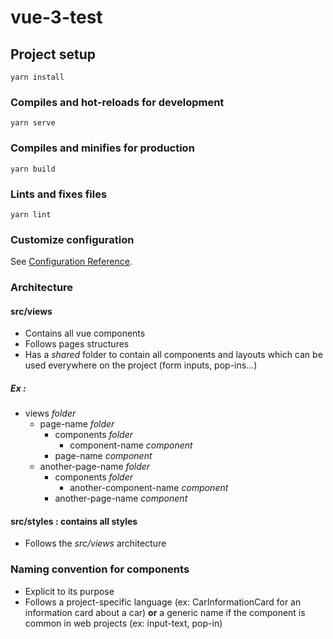# vue-3-test

## Project setup
```
yarn install
```

### Compiles and hot-reloads for development
```
yarn serve
```

### Compiles and minifies for production
```
yarn build
```

### Lints and fixes files
```
yarn lint
```

### Customize configuration
See [Configuration Reference](https://cli.vuejs.org/config/).

### Architecture

#### src/views 
- Contains all vue components
- Follows pages structures
- Has a *shared* folder to contain all components and layouts which can be used everywhere on the project (form inputs, pop-ins...)

##### Ex :
- views *folder*
    - page-name *folder*
        - components *folder*
            - component-name *component*
        - page-name *component*
    - another-page-name *folder*
        - components *folder*
            - another-component-name *component*
        - another-page-name *component*

#### src/styles : contains all styles
- Follows the *src/views* architecture

### Naming convention for components
- Explicit to its purpose
- Follows a project-specific language (ex: CarInformationCard for an information card about a car) **or** a generic name if the component is common in web projects (ex: input-text, pop-in)
